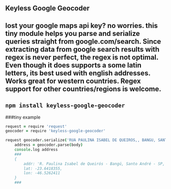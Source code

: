 ## Keyless Google Geocoder
lost your google maps api key? no worries. this tiny module helps you parse and serialize queries straight from google.com/search. Since extracting data from google search results with regex is never perfect, the regex is not optimal. Even though it does supports a some latin letters, its best used with english addresses. Works great for western countries. Regex support for other countries/regions is welcome.
---
`npm install keyless-google-geocoder`
---

###tiny example
```coffeescript
request = require 'request'
geocoder = require 'keyless-google-geocoder'

request geocoder.serialize('RUA PAULINA ISABEL DE QUEIROS,, BANGU, SANTO ANDRE, 09210260, br'),(error,res,body)->
	address = geocoder.parse(body)
	console.log address
	###
	{ 
		addr: 'R. Paulina Isabel de Queirós - Bangú, Santo André - SP, Brazil',
		lat: -23.6418355,
		lon: -46.5262411
	}
	###
```